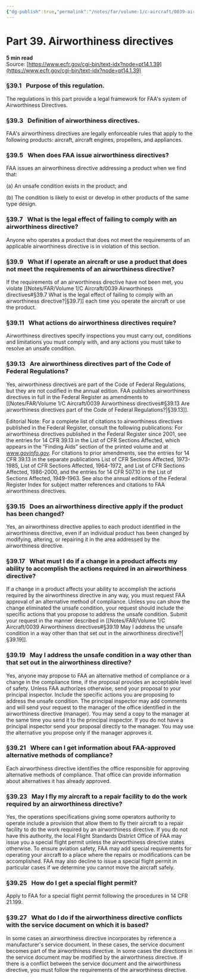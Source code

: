 ```yaml
---
{"dg-publish":true,"permalink":"/notes/far/volume-1/c-aircraft/0039-airworthiness-directives/","title":"0039 Airworthiness directives"}
---
```



# Part 39. Airworthiness directives
**5 min read**  
Source: [https://www.ecfr.gov/cgi-bin/text-idx?node=pt14.1.39](https://www.ecfr.gov/cgi-bin/text-idx?node=pt14.1.39)

<div>

### §39.1   Purpose of this regulation.

The regulations in this part provide a legal framework for FAA's system of Airworthiness Directives.

### §39.3   Definition of airworthiness directives.

FAA's airworthiness directives are legally enforceable rules that apply to the following products: aircraft, aircraft engines, propellers, and appliances.

### §39.5   When does FAA issue airworthiness directives?

FAA issues an airworthiness directive addressing a product when we find that:

\(a\) An unsafe condition exists in the product; and

\(b\) The condition is likely to exist or develop in other products of the same type design.

### §39.7   What is the legal effect of failing to comply with an airworthiness directive?

Anyone who operates a product that does not meet the requirements of an applicable airworthiness directive is in violation of this section.

### §39.9   What if I operate an aircraft or use a product that does not meet the requirements of an airworthiness directive?

If the requirements of an airworthiness directive have not been met, you violate [[Notes/FAR/Volume 1/C Aircraft/0039 Airworthiness directives#§39.7   What is the legal effect of failing to comply with an airworthiness directive?\|§39.7]] each time you operate the aircraft or use the product.

### §39.11   What actions do airworthiness directives require?

Airworthiness directives specify inspections you must carry out, conditions and limitations you must comply with, and any actions you must take to resolve an unsafe condition.

### §39.13   Are airworthiness directives part of the Code of Federal Regulations?

Yes, airworthiness directives are part of the Code of Federal Regulations, but they are not codified in the annual edition. FAA publishes airworthiness directives in full in the Federal Register as amendments to [[Notes/FAR/Volume 1/C Aircraft/0039 Airworthiness directives#§39.13   Are airworthiness directives part of the Code of Federal Regulations?\|§39.13]].

<div>

Editorial Note: For a complete list of citations to airworthiness directives published in the Federal Register, consult the following publications: For airworthiness directives published in the Federal Register since 2001, see the entries for 14 CFR 39.13 in the List of CFR Sections Affected, which appears in the “Finding Aids” section of the printed volume and at *www.govinfo.gov.* For citations to prior amendments, see the entries for 14 CFR 39.13 in the separate publications List of CFR Sections Affected, 1973-1985, List of CFR Sections Affected, 1964-1972, and List of CFR Sections Affected, 1986-2000, and the entries for 14 CFR 507.10 in the List of Sections Affected, 1949-1963. See also the annual editions of the Federal Register Index for subject matter references and citations to FAA airworthiness directives.

</div>

### §39.15   Does an airworthiness directive apply if the product has been changed?

Yes, an airworthiness directive applies to each product identified in the airworthiness directive, even if an individual product has been changed by modifying, altering, or repairing it in the area addressed by the airworthiness directive.

### §39.17   What must I do if a change in a product affects my ability to accomplish the actions required in an airworthiness directive?

If a change in a product affects your ability to accomplish the actions required by the airworthiness directive in any way, you must request FAA approval of an alternative method of compliance. Unless you can show the change eliminated the unsafe condition, your request should include the specific actions that you propose to address the unsafe condition. Submit your request in the manner described in [[Notes/FAR/Volume 1/C Aircraft/0039 Airworthiness directives#§39.19   May I address the unsafe condition in a way other than that set out in the airworthiness directive?\|§39.19]].

### §39.19   May I address the unsafe condition in a way other than that set out in the airworthiness directive?

Yes, anyone may propose to FAA an alternative method of compliance or a change in the compliance time, if the proposal provides an acceptable level of safety. Unless FAA authorizes otherwise, send your proposal to your principal inspector. Include the specific actions you are proposing to address the unsafe condition. The principal inspector may add comments and will send your request to the manager of the office identified in the airworthiness directive (manager). You may send a copy to the manager at the same time you send it to the principal inspector. If you do not have a principal inspector send your proposal directly to the manager. You may use the alternative you propose only if the manager approves it.

### §39.21   Where can I get information about FAA-approved alternative methods of compliance?

Each airworthiness directive identifies the office responsible for approving alternative methods of compliance. That office can provide information about alternatives it has already approved.

### §39.23   May I fly my aircraft to a repair facility to do the work required by an airworthiness directive?

Yes, the operations specifications giving some operators authority to operate include a provision that allow them to fly their aircraft to a repair facility to do the work required by an airworthiness directive. If you do not have this authority, the local Flight Standards District Office of FAA may issue you a special flight permit unless the airworthiness directive states otherwise. To ensure aviation safety, FAA may add special requirements for operating your aircraft to a place where the repairs or modifications can be accomplished. FAA may also decline to issue a special flight permit in particular cases if we determine you cannot move the aircraft safely.

### §39.25   How do I get a special flight permit?

Apply to FAA for a special flight permit following the procedures in 14 CFR 21.199.

### §39.27   What do I do if the airworthiness directive conflicts with the service document on which it is based?

In some cases an airworthiness directive incorporates by reference a manufacturer's service document. In these cases, the service document becomes part of the airworthiness directive. In some cases the directions in the service document may be modified by the airworthiness directive. If there is a conflict between the service document and the airworthiness directive, you must follow the requirements of the airworthiness directive.

</div>